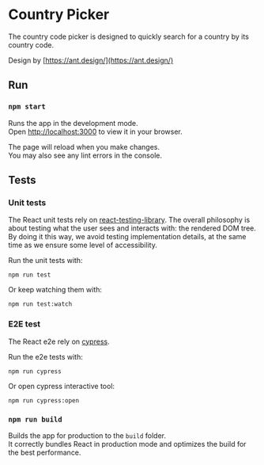 # Country Picker
The country code picker is designed to quickly search for a country by its country code.

Design by [https://ant.design/](https://ant.design/)

## Run
### `npm start`

Runs the app in the development mode.\
Open [http://localhost:3000](http://localhost:3000) to view it in your browser.

The page will reload when you make changes.\
You may also see any lint errors in the console.

## Tests

### Unit tests

The React unit tests rely on [react-testing-library](https://github.com/kentcdodds/react-testing-library). The overall philosophy is about testing what the user sees and interacts with: the rendered DOM tree. By doing it this way, we avoid testing implementation details, at the same time as we ensure some level of accessibility.

Run the unit tests with:

```shell
npm run test
```

Or keep watching them with:

```shell
npm run test:watch
```

### E2E test

The React e2e rely on [cypress](https://docs.cypress.io). 

Run the e2e tests with:

```shell
npm run cypress
```

Or open cypress interactive tool:

```shell
npm run cypress:open
```

### `npm run build`

Builds the app for production to the `build` folder.\
It correctly bundles React in production mode and optimizes the build for the best performance.


